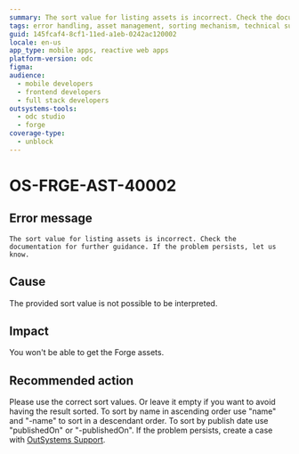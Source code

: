 ```yaml
---
summary: The sort value for listing assets is incorrect. Check the documentation for further guidance. If the problem persists, let us know.
tags: error handling, asset management, sorting mechanism, technical support, forge component
guid: 145fcaf4-8cf1-11ed-a1eb-0242ac120002
locale: en-us
app_type: mobile apps, reactive web apps
platform-version: odc
figma:
audience:
  - mobile developers
  - frontend developers
  - full stack developers
outsystems-tools:
  - odc studio
  - forge
coverage-type:
  - unblock
---
```


# OS-FRGE-AST-40002

## Error message

`The sort value for listing assets is incorrect. Check the documentation for further guidance. If the problem persists, let us know.`

## Cause

The provided sort value is not possible to be interpreted.

## Impact

You won't be able to get the Forge assets.

## Recommended action

Please use the correct sort values. Or leave it empty if you want to avoid having the result sorted.
To sort by name in ascending order use "name" and "-name" to sort in a descendant order.
To sort by publish date use "publishedOn" or "-publishedOn".
If the problem persists, create a case with [OutSystems Support](https://www.outsystems.com/support/portal/open-support-case?ErrorCode=OS-FRGE-AST-40002).
